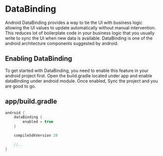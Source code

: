 # DataBinding

Android DataBinding provides a way to tie the UI with business logic allowing the UI values to update automatically without manual intervention. This reduces lot of boilerplate code in your business logic that you usually write to sync the UI when new data is available. DataBinding is one of the android architecture components suggested by android.

<b>Enabling DataBinding</b>
-------------

To get started with DataBinding, you need to enable this feature in your android project first. 
Open the build.gradle located under app and enable dataBinding under android module. 
Once enabled, Sync the project and you are good to go.

app/build.gradle
-------------
```gradle
android {
    dataBinding {
        enabled = true
    }
 
    compileSdkVersion 28
 
    //..
}
```



